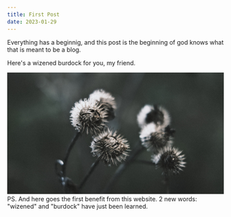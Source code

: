 ```yaml
---
title: First Post
date: 2023-01-29
---
```


Everything has a beginnig, and this post is the beginning of god knows what that is meant to be a blog.

Here's a wizened burdock for you, my friend.

![Wizened Burdock](./burdock.jpg)
<span class="text-sm text-teal-500">PS. And here goes the first benefit from this website. 2 new words: "wizened" and "burdock" have just been learned.</span>
